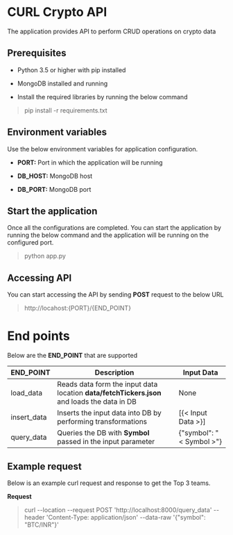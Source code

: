 
# CURL Crypto API

  

The application provides API to perform CRUD operations on crypto data

  
  

## Prerequisites

  

- Python 3.5 or higher with pip installed

- MongoDB installed and running

- Install the required libraries by running the below command

> pip install -r requirements.txt
  

## Environment variables

Use the below environment variables for application configuration.

-  **PORT:** Port in which the application will be running

-  **DB_HOST:** MongoDB host

-  **DB_PORT:** MongoDB port

  

## Start the application

  

Once all the configurations are completed. You can start the application by running the below command and the application will be running on the configured port.

> python app.py

  

## Accessing API

  

You can start accessing the API by sending **POST** request to the below URL

> http://locahost:{PORT}/{END_POINT}
  
  

# End points

Below are the **END_POINT** that are supported

| END_POINT | Description | Input Data |
|--|--|--|
| load_data | Reads data form the input data location **data/fetchTickers.json** and loads the data in DB | None |
| insert_data | Inserts the input data into DB by performing transformations | [{< Input Data >}] |
| query_data | Queries the DB with **Symbol** passed  in the input parameter | {"symbol": "< Symbol >"} |
  

## Example request

Below is an example curl request and response to get the Top 3 teams.

**Request**

> curl --location --request POST 'http://localhost:8000/query_data' --header 'Content-Type: application/json' --data-raw '{"symbol": "BTC/INR"}'